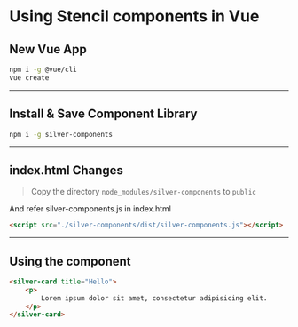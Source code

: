 # Using Stencil components in Vue

## New Vue App

```sh
npm i -g @vue/cli
vue create
```

---

## Install & Save Component Library

```sh
npm i -g silver-components
```

---

## index.html Changes

> Copy the directory `node_modules/silver-components` to `public`

And refer silver-components.js in index.html

```html
<script src="./silver-components/dist/silver-components.js"></script>
```

---

## Using the component

```html
<silver-card title="Hello">
    <p>
        Lorem ipsum dolor sit amet, consectetur adipisicing elit.
    </p>
</silver-card>
```